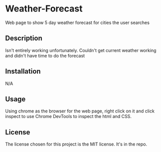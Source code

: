 # Weather-Forecast
Web page to show 5 day weather forecast for cities the user searches

## Description
Isn't entirely working unfortunately. Couldn't get current weather working and didn't have time to do the forecast

## Installation

N/A

## Usage

Using chrome as the browser for the web page, right click on it and click inspect to use Chrome DevTools to inspect the html and CSS.

## License

The license chosen for this project is the MIT license. It's in the repo.
